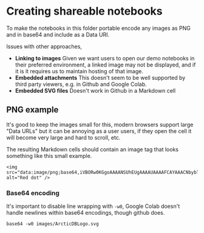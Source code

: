 # Creating shareable notebooks

To make the notebooks in this folder portable encode any images as PNG and in base64 and include as a Data URI.

Issues with other approaches,
- **Linking to images**
    Given we want users to open our demo notebooks in their preferred environment, a linked image may not be displayed, and if it is it requires us to maintain hosting of that image.
- **Embedded attachments**
    This doesn't seem to be well supported by third party viewers, e.g. in Github and Google Colab.
- **Embedded SVG files**
    Doesn't work in Github in a Markdown cell

## PNG example

It's good to keep the images small for this, modern browsers support large "Data URLs" but it can be annoying as a user users, if they open the cell it will become very large and hard to scroll, etc.

The resulting Markdown cells should contain an image tag that looks something like this small example.
```
<img src="data:image/png;base64,iVBORw0KGgoAAAANSUhEUgAAAAUAAAAFCAYAAACNbyblAAAAHElEQVQI12P4//8/w38GIAXDIBKE0DHxgljNBAAO9TXL0Y4OHwAAAABJRU5ErkJggg==" alt="Red dot" />
```

### Base64 encoding

It's important to disable line wrapping with `-w0`, Google Colab doesn't handle newlines within base64 encodings, though github does. 

```
base64 -w0 images/ArcticDBLogo.svg
```
